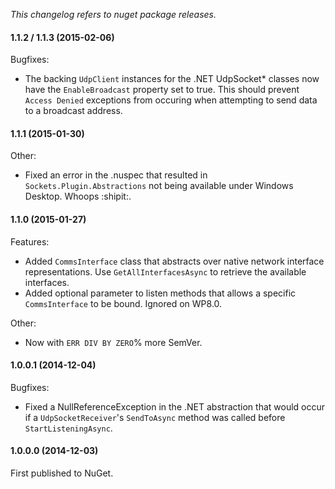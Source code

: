 _This changelog refers to nuget package releases._

#### 1.1.2 / 1.1.3 (2015-02-06)

Bugfixes:

- The backing `UdpClient` instances for the .NET UdpSocket* classes now have the `EnableBroadcast` property set to true. This should prevent `Access Denied` exceptions from occuring when attempting to send data to a broadcast address.  

#### 1.1.1 (2015-01-30)

Other:
  
  - Fixed an error in the .nuspec that resulted in `Sockets.Plugin.Abstractions` not being available under Windows Desktop. Whoops :shipit:.

#### 1.1.0 (2015-01-27)

Features:
  
  - Added ````CommsInterface```` class that abstracts over native network interface representations. Use ````GetAllInterfacesAsync```` to retrieve the available interfaces.
  - Added optional parameter to listen methods that allows a specific ````CommsInterface```` to be bound. Ignored on WP8.0. 

Other:

  - Now with ````ERR DIV BY ZERO````% more SemVer. 


#### 1.0.0.1 (2014-12-04)

Bugfixes:
  
  - Fixed a NullReferenceException in the .NET abstraction that would occur if a ````UdpSocketReceiver````'s ````SendToAsync```` method was called before ````StartListeningAsync````.

#### 1.0.0.0 (2014-12-03)

First published to NuGet. 

